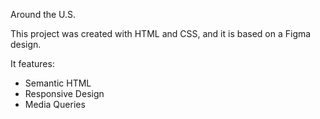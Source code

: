 Around the U.S.

This project was created with HTML and CSS, and it is based on a Figma design.

It features:

- Semantic HTML
- Responsive Design
- Media Queries

